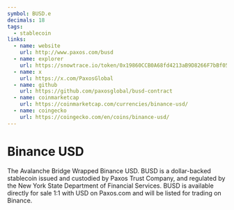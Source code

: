```yaml
---
symbol: BUSD.e
decimals: 18
tags:
  - stablecoin
links:
  - name: website
    url: http://www.paxos.com/busd
  - name: explorer
    url: https://snowtrace.io/token/0x19860CCB0A68fd4213aB9D8266F7bBf05A8dDe98
  - name: x
    url: https://x.com/PaxosGlobal
  - name: github
    url: https://github.com/paxosglobal/busd-contract
  - name: coinmarketcap
    url: https://coinmarketcap.com/currencies/binance-usd/
  - name: coingecko
    url: https://coingecko.com/en/coins/binance-usd/
---
```


# Binance USD

The Avalanche Bridge Wrapped Binance USD. BUSD is a dollar-backed stablecoin issued and custodied by Paxos Trust Company, and regulated by the New York State Department of Financial Services. BUSD is available directly for sale 1:1 with USD on Paxos.com and will be listed for trading on Binance.
